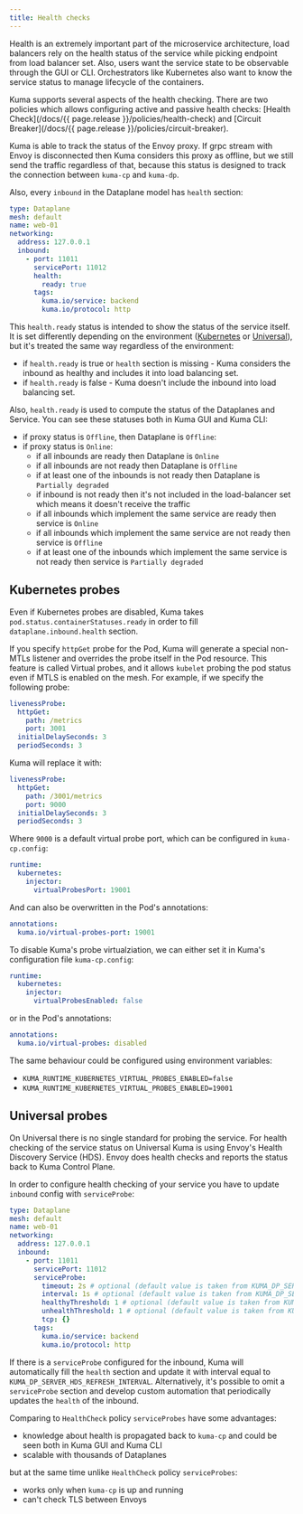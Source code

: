 ```yaml
---
title: Health checks
---
```


Health is an extremely important part of the microservice architecture, load balancers rely on the 
health status of the service while picking endpoint from load balancer set. Also, users want the service state to be 
observable through the GUI or CLI. Orchestrators like Kubernetes also want to know the service status to manage 
lifecycle of the containers. 

Kuma supports several aspects of the health checking. There are two policies which allows configuring active and passive
health checks:
[Health Check](/docs/{{ page.release }}/policies/health-check) and [Circuit Breaker](/docs/{{ page.release }}/policies/circuit-breaker).

Kuma is able to track the status of the Envoy proxy. If grpc stream with Envoy is disconnected then Kuma considers this 
proxy as offline, but we still send the traffic regardless of that, because this status is designed to track the connection
between `kuma-cp` and `kuma-dp`. 

Also, every `inbound` in the Dataplane model has `health` section:

```yaml
type: Dataplane
mesh: default
name: web-01
networking:
  address: 127.0.0.1
  inbound:
    - port: 11011
      servicePort: 11012
      health:
        ready: true
      tags:
        kuma.io/service: backend
        kuma.io/protocol: http
```

This `health.ready` status is intended to show the status of the service itself. It is set differently depending on 
the environment ([Kubernetes](#kubernetes-probes) or [Universal](#universal-probes)), but it's treated the same way 
regardless of the environment:

- if `health.ready` is true or `health` section is missing - Kuma considers the inbound as healthy and includes it 
  into load balancing set.
- if `health.ready` is false -  Kuma doesn't include the inbound into load balancing set.

Also, `health.ready` is used to compute the status of the Dataplanes and Service. You can see these statuses both in Kuma GUI and Kuma CLI:

- if proxy status is `Offline`, then Dataplane is `Offline`:
- if proxy status is `Online`:
  - if all inbounds are ready then Dataplane is `Online`
  - if all inbounds are not ready then Dataplane is `Offline`
  - if at least one of the inbounds is not ready then Dataplane is `Partially degraded` 
  - if inbound is not ready then it's not included in the load-balancer set which means it doesn't receive the traffic
  - if all inbounds which implement the same service are ready then service is `Online`
  - if all inbounds which implement the same service are not ready then service is `Offline`
  - if at least one of the inbounds which implement the same service is not ready then service is `Partially degraded`

## Kubernetes probes

Even if Kubernetes probes are disabled, Kuma takes `pod.status.containerStatuses.ready` in order to fill `dataplane.inbound.health` section.

If you specify `httpGet` probe for the Pod, Kuma will generate a special non-MTLs listener and overrides the probe itself in 
the Pod resource. This feature is called Virtual probes, and it allows `kubelet` probing the pod status even if MTLS is enabled on the mesh. 
For example, if we specify the following probe:

```yaml
livenessProbe:
  httpGet:
    path: /metrics
    port: 3001
  initialDelaySeconds: 3
  periodSeconds: 3
```

Kuma will replace it with:

```yaml
livenessProbe:
  httpGet:
    path: /3001/metrics
    port: 9000
  initialDelaySeconds: 3
  periodSeconds: 3
```

Where `9000` is a default virtual probe port, which can be configured in `kuma-cp.config`:

```yaml
runtime:
  kubernetes:
    injector:
      virtualProbesPort: 19001
```
And can also be overwritten in the Pod's annotations:

```yaml
annotations:
  kuma.io/virtual-probes-port: 19001
```

To disable Kuma's probe virtualziation, we can either set it in Kuma's configuration file `kuma-cp.config`:

```yaml
runtime:
  kubernetes:
    injector:
      virtualProbesEnabled: false
```

or in the Pod's annotations:

```yaml
annotations:
  kuma.io/virtual-probes: disabled
```

The same behaviour could be configured using environment variables: 

- `KUMA_RUNTIME_KUBERNETES_VIRTUAL_PROBES_ENABLED=false`
- `KUMA_RUNTIME_KUBERNETES_VIRTUAL_PROBES_ENABLED=19001`


## Universal probes

On Universal there is no single standard for probing the service. For health checking of the service status on
Universal Kuma is using Envoy's Health Discovery Service (HDS). Envoy does health checks and reports the status back to Kuma Control Plane.

In order to configure health checking of your service you have to update `inbound` config with `serviceProbe`:

```yaml
type: Dataplane
mesh: default
name: web-01
networking:
  address: 127.0.0.1
  inbound:
    - port: 11011
      servicePort: 11012
      serviceProbe:
        timeout: 2s # optional (default value is taken from KUMA_DP_SERVER_HDS_CHECK_TIMEOUT)
        interval: 1s # optional (default value is taken from KUMA_DP_SERVER_HDS_CHECK_INTERVAL)
        healthyThreshold: 1 # optional (default value is taken from KUMA_DP_SERVER_HDS_CHECK_HEALTHY_THRESHOLD)
        unhealthThreshold: 1 # optional (default value is taken from KUMA_DP_SERVER_HDS_CHECK_UNHEALTHY_THRESHOLD)
        tcp: {}
      tags:
        kuma.io/service: backend
        kuma.io/protocol: http
```

If there is a `serviceProbe` configured for the inbound, Kuma will automatically fill the `health` section and update it 
with interval equal to `KUMA_DP_SERVER_HDS_REFRESH_INTERVAL`. Alternatively, it's possible to omit a `serviceProbe` section and develop custom
automation that periodically updates the `health` of the inbound.

Comparing to `HealthCheck` policy `serviceProbes` have some advantages:
- knowledge about health is propagated back to `kuma-cp` and could be seen both in Kuma GUI and Kuma CLI
- scalable with thousands of Dataplanes

but at the same time unlike `HealthCheck` policy `serviceProbes`:
- works only when `kuma-cp` is up and running
- can't check TLS between Envoys
